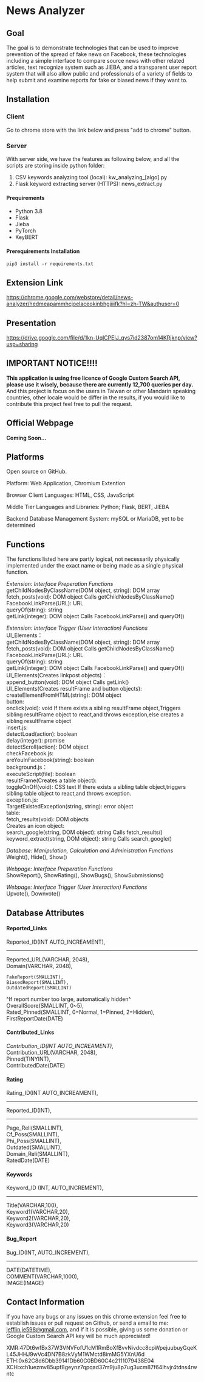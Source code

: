 # News Analyzer

## Goal

The goal is to demonstrate technologies that can be used to improve prevention of the spread of fake news on Facebook, these technologies including a simple interface to compare source news with other related articles, text recognize system such as JIEBA, and a transparent user report system that will also allow public and professionals of a variety of fields to help submit and examine reports for fake or biased news if they want to.

## Installation
### Client
 Go to chrome store with the link below and press "add to chrome" button.  
### Server
With server side, we have the features as following below, and all the scripts are storing inside python folder:  
 1. CSV keywords analyzing tool (local): kw_analyzing_[algo].py
 2. Flask keyword extracting server (HTTPS): news_extract.py  
#### Prequirements
 - Python 3.8
 - Flask
 - Jieba
 - PyTorch
 - KeyBERT
#### Prerequirements Installation
    pip3 install -r requirements.txt


## Extension Link
https://chrome.google.com/webstore/detail/news-analyzer/hedmeapammhcjoelaceokinbhgjiiifk?hl=zh-TW&authuser=0

## Presentation
https://drive.google.com/file/d/1kn-UqlCPElJ_qvs7id2387om14KRjknp/view?usp=sharing

## IMPORTANT NOTICE!!!!
**This application is using free licence of Google Custom Search API, please use it wisely, because there are currently 12,700 queries per day.**  
And this project is focus on the users in Taiwan or other Mandarin speaking countries, other locale would be differ in the results, if you would like to contribute this project feel free to pull the request.

## Official Webpage
**Coming Soon...**

## Platforms

Open source on GitHub.

Platform: Web Application, Chromium Extention

Browser Client Languages: HTML, CSS, JavaScript

Middle Tier Languages and Libraries: Python; Flask, BERT, JIEBA

Backend Database Management System: mySQL or MariaDB, yet to be determined

## Functions

The functions listed here are partly logical, not necessarily physically implemented under the exact name or being made as a single physical function.

*Extension: Interface Preperation Functions*  
getChildNodesByClassName(DOM object, string): DOM array  
fetch_posts(void): DOM object   Calls getChildNodesByClassName()  
FacebookLinkParse(URL): URL  
queryOf(string): string  
getLink(integer): DOM object  Calls FacebookLinkParse() and queryOf()
  
*Extension: Interface Trigger (User Interaction) Functions*  
UI_Elements：  
getChildNodesByClassName(DOM object, string): DOM array  
fetch_posts(void): DOM object   Calls getChildNodesByClassName()  
FacebookLinkParse(URL): URL  
queryOf(string): string   
getLink(integer): DOM object  Calls FacebookLinkParse() and queryOf()  
UI_Elements(Creates linkpost objects)：  
append_button(void): DOM object  Calls getLink()  
UI_Elements(Creates resultFrame and button objects):  
createElementFromHTML(string): DOM object  
button:  
onclick(void): void  If there exists a sibling resultFrame object,Triggers sibling resultFrame object to react,and throws exception,else creates a sibling resultFrame object  
insert.js:  
detectLoad(action): boolean  
delay(integer): promise  
detectScroll(action): DOM object  
checkFacebook.js:  
areYouInFacebook(string): boolean  
background.js：  
executeScript(file): boolean  
resultFrame(Creates a table object):  
toggleOnOff(void): CSS text  If there exists a sibling table object,triggers sibling table object to react,and throws exception.  
exception.js:  
TargetExistedException(string, string): error object  
table:  
fetch_results(void): DOM objects  
Creates an icon object:  
search_google(string, DOM object): string    Calls fetch_results()  
keyword_extract(string, DOM object): string  Calls search_google()  



*Database: Manipulation, Calculation and Administration Functions*  
Weight(), Hide(), Show()  

*Webpage: Interface Preperation Functions*  
ShowReport(), ShowRating(), ShowBugs(), ShowSubmissions()  

*Webpage: Interface Trigger (User Interaction) Functions*  
Upvote(), Downvote()  



## Database Attributes

#### Reported_Links
Reported_ID(INT AUTO_INCREAMENT),
___
Reported_URL(VARCHAR, 2048),\
Domain(VARCHAR, 2048),

```
FakeReport(SMALLINT),
BiasedReport(SMALLINT),
OutdatedReport(SMALLINT)
```
^If report number too large, automatically hidden^\
OverallScore(SMALLINT, 0~5),\
Rated_Pinned(SMALLINT, 0=Normal, 1=Pinned, 2=Hidden),\
FirstReportDate(DATE)

#### Contributed_Links
_Contribution_ID(INT AUTO_INCREAMENT)_,\
Contribution_URL(VARCHAR, 2048), \
Pinned(TINYINT),\
ContributedDate(DATE)

#### Rating
Rating_ID(INT AUTO_INCREAMENT),
___
Reported_ID(INT),
___
Page_Reli(SMALLINT),\
Cf_Poss(SMALLINT),\
Phi_Poss(SMALLINT),\
Outdated(SMALLINT),\
Domain_Reli(SMALLINT),\
RatedDate(DATE)

#### Keywords
Keyword_ID (INT, AUTO_INCREMENT),
___
Title(VARCHAR,100),\
Keyword1(VARCHAR,20),\
Keyword2(VARCHAR,20),\
Keyword3(VARCHAR,20)

#### Bug_Report
Bug_ID(INT, AUTO_INCREMENT),
___
DATE(DATETIME),\
COMMENT(VARCHAR,1000),\
IMAGE(IMAGE)

## Contact Information
If you have any bugs or any issues on this chrome extension feel free to establish issues or pull request on Github, or send a email to me: jefflin.je598@gmail.com, and if it is possible, giving us some donation or Google Custom Search API key will be much appreciated!  
  
  
XMR:47Dt6wfBx37W3VNVFofU1cM1RmBoXfBvvNivdcc8cpWpejuubuyGqeKL45JHHJ9wVc4DN7B8zkVyM1WMctd8imMG5YXnU6d  
ETH:0x62C8d6Dbb39141Db60C0BD60C4c2111079438E04  
XCH:xch1uezmv85upf8geynz7qpqad37m9ju8p7ug3ucm87f64lhvjr4tdns4rwntc
